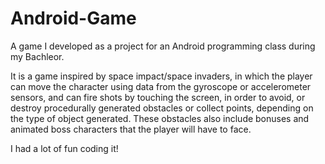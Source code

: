 # Android-Game

A game I developed as a project for an Android programming class during my Bachleor.

It is a game inspired by space impact/space invaders, in which the player can move the character using data from the gyroscope or accelerometer sensors, and can fire shots by touching the screen, in order to avoid, or destroy procedurally generated obstacles or collect points, depending on the type of object generated. These obstacles also include bonuses and animated boss characters that the player will have to face.

I had a lot of fun coding it!
